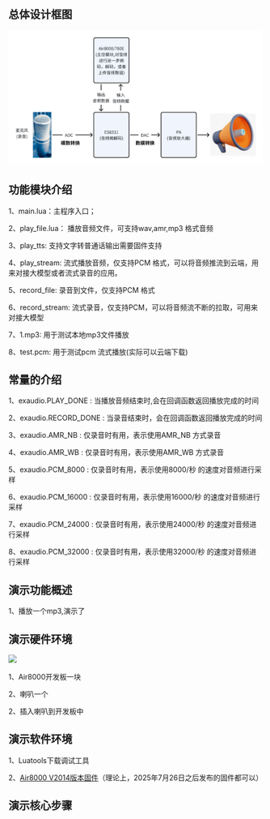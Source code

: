 ## 总体设计框图

![输入图片说明](../../../../%E9%9F%B3%E9%A2%91%E7%A1%AC%E4%BB%B6%E6%A1%86%E6%9E%B6.png)

## 功能模块介绍

1、main.lua：主程序入口；

2、play_file.lua： 播放音频文件，可支持wav,amr,mp3 格式音频

3、play_tts: 支持文字转普通话输出需要固件支持

4、play_stream: 流式播放音频，仅支持PCM 格式，可以将音频推流到云端，用来对接大模型或者流式录音的应用。

5、record_file: 录音到文件，仅支持PCM 格式

6、record_stream:  流式录音，仅支持PCM，可以将音频流不断的拉取，可用来对接大模型

7、1.mp3: 用于测试本地mp3文件播放

8、test.pcm: 用于测试pcm 流式播放(实际可以云端下载)





## 常量的介绍

1、exaudio.PLAY_DONE : 当播放音频结束时,会在回调函数返回播放完成的时间

2、exaudio.RECORD_DONE : 当录音结束时，会在回调函数返回播放完成的时间

3、exaudio.AMR_NB : 仅录音时有用，表示使用AMR_NB 方式录音

4、exaudio.AMR_WB : 仅录音时有用，表示使用AMR_WB 方式录音

5、exaudio.PCM_8000 :  仅录音时有用，表示使用8000/秒 的速度对音频进行采样

6、exaudio.PCM_16000 : 仅录音时有用，表示使用16000/秒 的速度对音频进行采样

7、exaudio.PCM_24000 : 仅录音时有用，表示使用24000/秒 的速度对音频进行采样

8、exaudio.PCM_32000 : 仅录音时有用，表示使用32000/秒 的速度对音频进行采样

## 演示功能概述

1、播放一个mp3,演示了


## 演示硬件环境

![](https://docs.openluat.com/air8000/luatos/app/image/netdrv_multi.jpg)

1、Air8000开发板一块

2、喇叭一个

2、插入喇叭到开发板中


## 演示软件环境

1、Luatools下载调试工具

2、[Air8000 V2014版本固件](https://docs.openluat.com/air8000/luatos/firmware/)（理论上，2025年7月26日之后发布的固件都可以）




## 演示核心步骤


